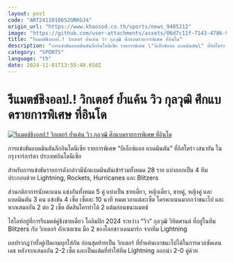 ```yaml
---
layout: post
code: "ART2411010652GRKGJ4"
origin_url: "https://www.khaosod.co.th/sports/news_9485212"
image: "https://github.com/user-attachments/assets/06d7c11f-7143-4786-9d54-50c305826ca4"
title: "รีแมตช์ชิงอลป.! วิกเตอร์ ย้ำแค้น วิว กุลวุฒิ ศึกแบดรายการพิเศษ ที่อินโด"
description: "การแข่งขันแบดมินตันลีกอินโดนีเซีย รายการพิเศษ \"บีเอ็กซ์แอล แบดมินตัน\" ที่อิสโตร่า เสนายัน ในกรุงจาร์การ์ตา ประเทศอินโดนีเซีย"
category: "SPORTS"
language: "th"
date: 2024-11-01T13:55:40.658Z
---
```


# รีแมตช์ชิงอลป.! วิกเตอร์ ย้ำแค้น วิว กุลวุฒิ ศึกแบดรายการพิเศษ ที่อินโด

[![รีแมตช์ชิงอลป.! วิกเตอร์ ย้ำแค้น วิว กุลวุฒิ ศึกแบดรายการพิเศษ ที่อินโด](https://www.khaosod.co.th/wpapp/uploads/2024/10/View-3.jpg "รีแมตช์ชิงอลป.! วิกเตอร์ ย้ำแค้น วิว กุลวุฒิ ศึกแบดรายการพิเศษ ที่อินโด")](https://www.khaosod.co.th/wpapp/uploads/2024/10/View-3.jpg)

การแข่งขันแบดมินตันลีกอินโดนีเซีย รายการพิเศษ “บีเอ็กซ์แอล แบดมินตัน” ที่อิสโตร่า เสนายัน ในกรุงจาร์การ์ตา ประเทศอินโดนีเซีย

สำหรับการแข่งขันรายการดังกล่าวมีนักแบดมินตันเข้าร่วมทั้งหมด 28 ราย แบ่งออกเป็น 4 ทีม ประกอบด้วย Lightning, Rockets, Hurricanes และ Blitzers

ส่วนกติกาการนับคะแนน แข่งกันทั้งหมด 5 คู่ แบ่งเป็น ชายเดี่ยว, หญิงเดี่ยว, ชายคู่, หญิงคู่ และ แบดมินตัน 3 คน แข่งขัน 4 เซ็ต เซ็ตละ 10 นาที หมดเวลาแต่ละเซ็ต ใครคะแนนมากกว่าชนะไป และหากเสมอกัน 2 ต่อ 2 เซ็ต ตัดสินใครทำได้ 2 แต้มก่อนชนะแมตซ์

ไฮไลท์อยู่ที่การรีแมตช์คู่ชิงชายเดี่ยว โอลิมปิก 2024 ระหว่าง “วิว” กุลวุฒิ วิทิตศานต์ ที่อยู่ในทีม Blitzers กับ วิกเตอร์ อักเซลเซน มือ 2 ของโลกชาวเดนมาร์ก จากทีม Lightning

ผลปรากฎว่าทั้งคู่เปิดเกมบุกใส่กัน ก่อนสุดท้ายเป็น วิกเตอร์ ที่ย้ำแค้นเอาชนะไปได้ในการดวลซัดเดนเดธ หลังจากเสมอกัน 2-2 เซ็ต และเป็นแต้มที่ทำให้ทีม Lightning ออกนำ 2-0 คู่ด้วย